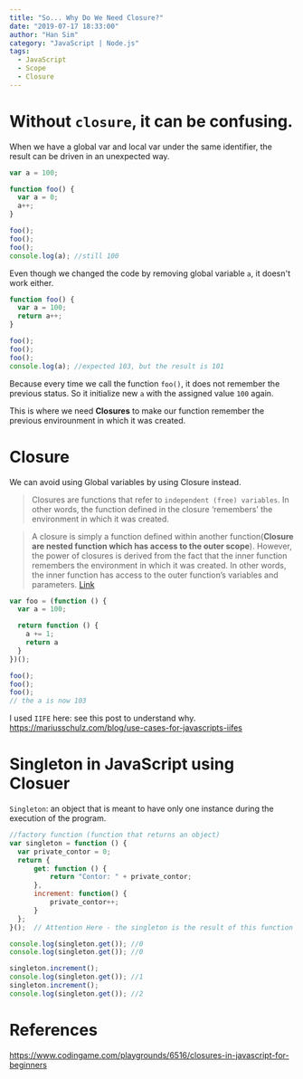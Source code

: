 ```yaml
---
title: "So... Why Do We Need Closure?"
date: "2019-07-17 18:33:00"
author: "Han Sim"
category: "JavaScript | Node.js"
tags:
  - JavaScript
  - Scope
  - Closure
---
```


# Without `closure`, it can be confusing.

When we have a global var and local var under the same identifier, the result can be driven in an unexpected way.

```JavaScript
var a = 100;

function foo() {
  var a = 0;
  a++;
}

foo();
foo();
foo();
console.log(a); //still 100
```

Even though we changed the code by removing global variable `a`, it doesn't work either.

```JavaScript
function foo() {
  var a = 100;
  return a++;
}

foo();
foo();
foo();
console.log(a); //expected 103, but the result is 101
```

Because every time we call the function `foo()`, it does not remember the previous status. So it initialize new `a` with the assigned value `100` again.

This is where we need **Closures** to make our function remember the previous envirounment in which it was created.

# Closure

We can avoid using Global variables by using Closure instead.

> Closures are functions that refer to `independent (free) variables`. In other words, the function defined in the closure ‘remembers’ the environment in which it was created.

> A closure is simply a function defined within another function(**Closure are nested function which has access to the outer scope**). However, the power of closures is derived from the fact that the inner function remembers the environment in which it was created. In other words, the inner function has access to the outer function’s variables and parameters. [Link](https://medium.com/@dis_is_patrick/practical-uses-for-closures-c65640ae7304)

```JavaScript
var foo = (function () {
  var a = 100;

  return function () {
    a += 1;
    return a
  }
})();

foo();
foo();
foo();
// the a is now 103
```

I used `IIFE` here: see this post to understand why. https://mariusschulz.com/blog/use-cases-for-javascripts-iifes

# Singleton in JavaScript using Closuer

`Singleton`: an object that is meant to have only one instance during the execution of the program.

```JavaScript
//factory function (function that returns an object)
var singleton = function () {
  var private_contor = 0;
  return {
      get: function () {
          return "Contor: " + private_contor;
      },
      increment: function() {
          private_contor++;
      }
  };
}();  // Attention Here - the singleton is the result of this function's call

console.log(singleton.get()); //0
console.log(singleton.get()); //0

singleton.increment();
console.log(singleton.get()); //1
singleton.increment();
console.log(singleton.get()); //2
```

# References

https://www.codingame.com/playgrounds/6516/closures-in-javascript-for-beginners
